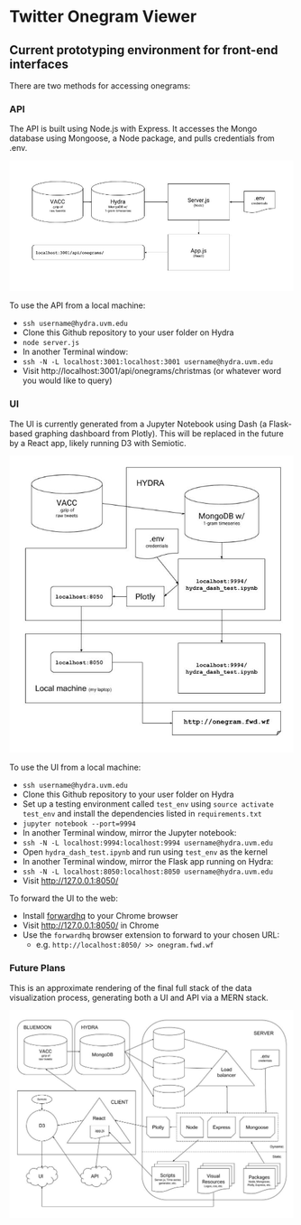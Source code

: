 
# Twitter Onegram Viewer
## Current prototyping environment for front-end interfaces
There are two methods for accessing onegrams:


### API
The API is built using Node.js with Express. It accesses the Mongo database using Mongoose, a Node package, and pulls credentials from .env.

<img src="notes/api.jpg">

To use the API from a local machine:
- `ssh username@hydra.uvm.edu`
- Clone this Github repository to your user folder on Hydra
- `node server.js`
- In another Terminal window:
- `ssh -N -L localhost:3001:localhost:3001 username@hydra.uvm.edu`
- Visit http://localhost:3001/api/onegrams/christmas (or whatever word you would like to query)

### UI
The UI is currently generated from a Jupyter Notebook using Dash (a Flask-based graphing dashboard from Plotly). This will be replaced in the future by a React app, likely running D3 with Semiotic.

<img src="notes/ui.jpg">

To use the UI from a local machine:
- `ssh username@hydra.uvm.edu`
- Clone this Github repository to your user folder on Hydra
- Set up a testing environment called `test_env` using `source activate test_env` and install the dependencies listed in `requirements.txt`
- `jupyter notebook --port=9994`
- In another Terminal window, mirror the Jupyter notebook:
- `ssh -N -L localhost:9994:localhost:9994 username@hydra.uvm.edu`
- Open `hydra_dash_test.ipynb` and run using `test_env` as the kernel
- In another Terminal window, mirror the Flask app running on Hydra:
- `ssh -N -L localhost:8050:localhost:8050 username@hydra.uvm.edu`
- Visit http://127.0.0.1:8050/

To forward the UI to the web:
- Install [forwardhq](https://forwardhq.com/) to your Chrome browser
- Visit http://127.0.0.1:8050/ in Chrome
- Use the `forwardhq` browser extension to forward to your chosen URL:
    - e.g. `http://localhost:8050/ >> onegram.fwd.wf`
### Future Plans
This is an approximate rendering of the final full stack of the data visualization process, generating both a UI and API via a MERN stack.

<img src="notes/sys-arch.jpg">

```python

```

